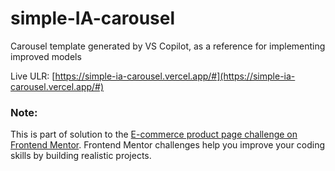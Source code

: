 # simple-IA-carousel
Carousel template generated by VS Copilot, as a reference for implementing improved models 

Live ULR: [https://simple-ia-carousel.vercel.app/#](https://simple-ia-carousel.vercel.app/#)

### Note:
This is part of solution to the [E-commerce product page challenge on Frontend Mentor](https://www.frontendmentor.io/challenges/ecommerce-product-page-UPsZ9MJp6). Frontend Mentor challenges help you improve your coding skills by building realistic projects.
